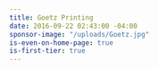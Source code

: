 ```yaml
---
title: Goetz Printing
date: 2016-09-22 02:43:00 -04:00
sponsor-image: "/uploads/Goetz.jpg"
is-even-on-home-page: true
is-first-tier: true
---
```


